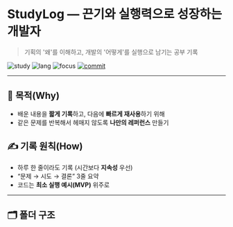 <!-- 제목 + 한 줄 브랜딩 -->
# StudyLog — 끈기와 실행력으로 성장하는 개발자

> 기획의 '왜'를 이해하고, 개발의 '어떻게'를 실행으로 남기는 공부 기록

<!-- 뱃지(원하면 삭제 가능) -->
<p align="left">
  <img src="https://img.shields.io/badge/Study-Daily-blue" alt="study">
  <img src="https://img.shields.io/badge/Language-KR%2FEN-lightgrey" alt="lang">
  <img src="https://img.shields.io/badge/Focus-Consistency-success" alt="focus">
  <a href="https://github.com/<YOUR_GITHUB_USERNAME>/<REPO_NAME>/commits"><img src="https://img.shields.io/badge/commit-daily%20log-informational" alt="commit"></a>
</p>

---

## 📌 목적(Why)
- 배운 내용을 **짧게 기록**하고, 다음에 **빠르게 재사용**하기 위해
- 같은 문제를 반복해서 헤매지 않도록 **나만의 레퍼런스** 만들기

## ✍️ 기록 원칙(How)
- 하루 한 줄이라도 기록 (시간보다 **지속성** 우선)
- “문제 → 시도 → 결론” 3줄 요약
- 코드는 **최소 실행 예시(MVP)** 위주로

---

## 🗂️ 폴더 구조
